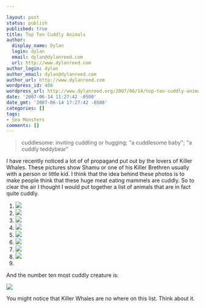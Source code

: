 ```yaml
---

layout: post
status: publish
published: true
title: Top Ten Cuddly Animals
author:
  display_name: Dylan
  login: dylan
  email: dylan@dylanreed.com
  url: http://www.dylanreed.com
author_login: dylan
author_email: dylan@dylanreed.com
author_url: http://www.dylanreed.com
wordpress_id: 408
wordpress_url: http://www.dylanreed.org/2007/06/14/top-ten-cuddly-animals/
date: '2007-06-14 11:27:42 -0500'
date_gmt: '2007-06-14 17:27:42 -0500'
categories: []
tags:
- Sea Monsters
comments: []
---
```


  


> cuddlesome: inviting cuddling or hugging; "a cuddlesome baby"; "a cuddly teddybear"

  
I have recently noticed a lot of of propagand put out by the lovers of Killer Whales. These pictures show Shamu or one of his Killer Brethren usually with a person or little kid. I think that the idea behind these photos is to make people think that these huge meat eating mammels are cuddly. So to clear the air I thought I would put together a list of animals that are in fact quite cuddly.

  1. ![][1]
  2. ![][2]
  3. ![][3]
  4. ![][4]
  5. ![][5]
  6. ![][6]
  7. ![][7]
  8. ![][8]
  9.   


   [1]: http://www.thaiphotoblogs.com/media/3502_2D4141.jpg
   [2]: http://wingsbirds.com/img/tours/67/gallery/mad32-indri.jpg
   [3]: http://f.screensavers.com/OMS/img/407/wildbabyanimals2_215.jpg
   [4]: http://www.hickerphoto.com/data/media/40/baby_animal_T3637.jpg
   [5]: http://www1.istockphoto.com/file_thumbview_approve/356800/2/istockphoto_356800_cuddly_kitten.jpg
   [6]: http://www.freewebs.com/calsanimals/smoke.JPG
   [7]: http://www.thejessicawells.com/hamster/images/sinead4.jpg
   [8]: http://carrieoke.net/blog/archives/msw/tinylamb.jpg

  
And the number ten most cuddly creature is:

![][9]

   [9]: http://farm1.static.flickr.com/52/108867006_2c866dd8fe.jpg?v=0

You might notice that Killer Whales are no where on this list. Think about it.
